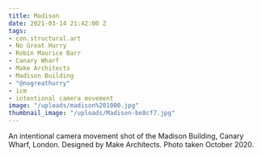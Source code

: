 ```yaml
---
title: Madison
date: 2021-03-14 21:42:00 Z
tags:
- con.structural.art
- No Great Hurry
- Robin Maurice Barr
- Canary Wharf
- Make Architects
- Madison Building
- "@nogreathurry"
- icm
- intentional camera movement
image: "/uploads/madison%201000.jpg"
thumbnail_image: "/uploads/Madison-be8cf7.jpg"
---
```


An intentional camera movement shot of the Madison Building, Canary Wharf, London. Designed by Make Architects. Photo taken October 2020.